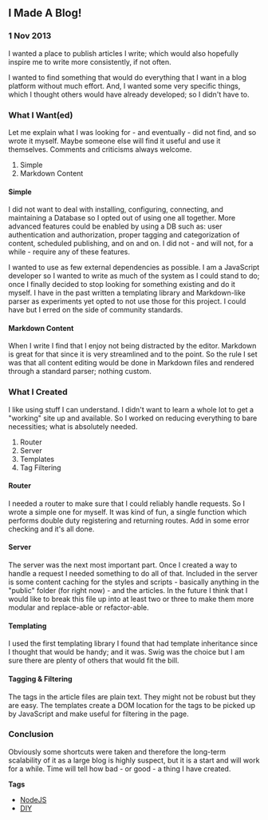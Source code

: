 ## I Made A Blog!
### 1 Nov 2013

I wanted a place to publish articles I write; which would also hopefully inspire me to write more consistently, if not often.

I wanted to find something that would do everything that I want in a blog platform without much effort. And, I wanted some very specific things, which I thought others would have already developed; so I didn't have to.

### What I Want(ed)

Let me explain what I was looking for - and eventually - did not find, and so wrote it myself. Maybe someone else will find it useful and use it themselves. Comments and criticisms always welcome.

  1. Simple
  2. Markdown Content

#### Simple

I did not want to deal with installing, configuring, connecting, and maintaining a Database so I opted out of using one all together. More advanced features could be enabled by using a DB such as: user authentication and authorization, proper tagging and categorization of content, scheduled publishing, and on and on. I did not - and will not, for a while - require any of these features.

I wanted to use as few external dependencies as possible. I am a JavaScript developer so I wanted to write as much of the system as I could stand to do; once I finally decided to stop looking for something existing and do it myself. I have in the past written a templating library and Markdown-like parser as experiments yet opted to not use those for this project. I could have but I erred on the side of community standards.

#### Markdown Content

When I write I find that I enjoy not being distracted by the editor. Markdown is great for that since it is very streamlined and to the point. So the rule I set was that all content editing would be done in Markdown files and rendered through a standard parser; nothing custom.

### What I Created

I like using stuff I can understand. I didn't want to learn a whole lot to get a "working" site up and available. So I worked on reducing everything to bare necessities; what is absolutely needed.

  1. Router
  2. Server
  3. Templates
  4. Tag Filtering

#### Router

I needed a router to make sure that I could reliably handle requests. So I wrote a simple one for myself. It was kind of fun, a single function which performs double duty registering and returning routes. Add in some error checking and it's all done.

#### Server

The server was the next most important part. Once I created a way to handle a request I needed something to do all of that. Included in the server is some content caching for the styles and scripts - basically anything in the "public" folder (for right now) - and the articles. In the future I think that I would like to break this file up into at least two or three to make them more modular and replace-able or refactor-able.

#### Templating

I used the first templating library I found that had template inheritance since I thought that would be handy; and it was. Swig was the choice but I am sure there are plenty of others that would fit the bill.

#### Tagging & Filtering

The tags in the article files are plain text. They might not be robust but they are easy. The templates create a DOM location for the tags to be picked up by JavaScript and make useful for filtering in the page.

### Conclusion

Obviously some shortcuts were taken and therefore the long-term scalability of it as a large blog is highly suspect, but it is a start and will work for a while. Time will tell how bad - or good - a thing I have created.

**Tags**

  + [NodeJS](/#filter=NodeJS)
  + [DIY](/#filter=DIY)
